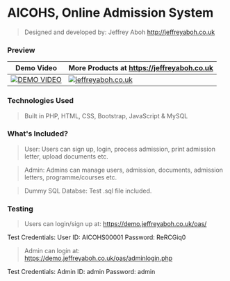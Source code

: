 # AICOHS, Online Admission System
> Designed and developed by: Jeffrey Aboh http://jeffreyaboh.co.uk

### Preview
| Demo Video  | More Products at https://jeffreyaboh.co.uk |
| ------------- | ------------- |
| [![DEMO VIDEO](https://res.cloudinary.com/ethion/image/upload/v1582056982/DeepinScreenshot_20200216200407_kbhoot.png)](https://www.youtube.com/watch?v=TAkcHJ4ena4) | [![jeffreyaboh.co.uk](https://res.cloudinary.com/ethion/image/upload/v1582052876/tec_vtc5x6.png)](https://store.jeffreyaboh.co.uk)|

### Technologies Used
> Built in PHP, HTML, CSS, Bootstrap, JavaScript & MySQL

### What's Included?
> User: Users can sign up, login, process admission, print admission letter, upload documents etc.

> Admin: Admins can manage users, admission, documents, admission letters, programme/courses etc.

> Dummy SQL Databse: Test .sql file included.

### Testing
> Users can login/sign up at: https://demo.jeffreyaboh.co.uk/oas/ 

Test Credentials:
User ID: AICOHS00001
Password: ReRCGiq0

> Admin can login at: https://demo.jeffreyaboh.co.uk/oas/adminlogin.php

Test Credentials:
Admin ID: admin
Password: admin

